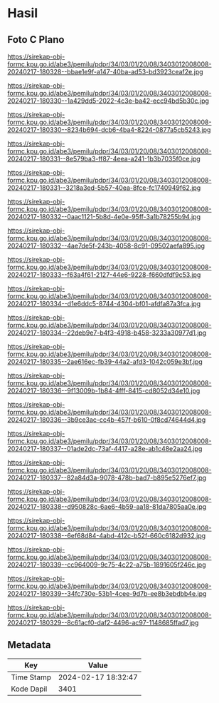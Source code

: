 # Hasil

## Foto C Plano

https://sirekap-obj-formc.kpu.go.id/abe3/pemilu/pdpr/34/03/01/20/08/3403012008008-20240217-180328--bbae1e9f-a147-40ba-ad53-bd3923ceaf2e.jpg

https://sirekap-obj-formc.kpu.go.id/abe3/pemilu/pdpr/34/03/01/20/08/3403012008008-20240217-180330--1a429dd5-2022-4c3e-ba42-ecc94bd5b30c.jpg

https://sirekap-obj-formc.kpu.go.id/abe3/pemilu/pdpr/34/03/01/20/08/3403012008008-20240217-180330--8234b694-dcb6-4ba4-8224-0877a5cb5243.jpg

https://sirekap-obj-formc.kpu.go.id/abe3/pemilu/pdpr/34/03/01/20/08/3403012008008-20240217-180331--8e579ba3-ff87-4eea-a241-1b3b7035f0ce.jpg

https://sirekap-obj-formc.kpu.go.id/abe3/pemilu/pdpr/34/03/01/20/08/3403012008008-20240217-180331--3218a3ed-5b57-40ea-8fce-fc1740949f62.jpg

https://sirekap-obj-formc.kpu.go.id/abe3/pemilu/pdpr/34/03/01/20/08/3403012008008-20240217-180332--0aac1121-5b8d-4e0e-95ff-3a1b78255b94.jpg

https://sirekap-obj-formc.kpu.go.id/abe3/pemilu/pdpr/34/03/01/20/08/3403012008008-20240217-180332--4ae7de5f-243b-4058-8c91-09502aefa895.jpg

https://sirekap-obj-formc.kpu.go.id/abe3/pemilu/pdpr/34/03/01/20/08/3403012008008-20240217-180333--f63a4f61-2127-44e6-9228-f660dfdf9c53.jpg

https://sirekap-obj-formc.kpu.go.id/abe3/pemilu/pdpr/34/03/01/20/08/3403012008008-20240217-180334--d1e6ddc5-8744-4304-bf01-afdfa87a3fca.jpg

https://sirekap-obj-formc.kpu.go.id/abe3/pemilu/pdpr/34/03/01/20/08/3403012008008-20240217-180334--22deb9e7-b4f3-4918-b458-3233a30977d1.jpg

https://sirekap-obj-formc.kpu.go.id/abe3/pemilu/pdpr/34/03/01/20/08/3403012008008-20240217-180335--2ae616ec-fb39-44a2-afd3-1042c059e3bf.jpg

https://sirekap-obj-formc.kpu.go.id/abe3/pemilu/pdpr/34/03/01/20/08/3403012008008-20240217-180336--9f13009b-1b84-4fff-8415-cd8052d34e10.jpg

https://sirekap-obj-formc.kpu.go.id/abe3/pemilu/pdpr/34/03/01/20/08/3403012008008-20240217-180336--3b9ce3ac-cc4b-457f-b610-0f8cd74644d4.jpg

https://sirekap-obj-formc.kpu.go.id/abe3/pemilu/pdpr/34/03/01/20/08/3403012008008-20240217-180337--01ade2dc-73af-4417-a28e-ab1c48e2aa24.jpg

https://sirekap-obj-formc.kpu.go.id/abe3/pemilu/pdpr/34/03/01/20/08/3403012008008-20240217-180337--82a84d3a-9078-478b-bad7-b895e5276ef7.jpg

https://sirekap-obj-formc.kpu.go.id/abe3/pemilu/pdpr/34/03/01/20/08/3403012008008-20240217-180338--d950828c-6ae6-4b59-aa18-81da7805aa0e.jpg

https://sirekap-obj-formc.kpu.go.id/abe3/pemilu/pdpr/34/03/01/20/08/3403012008008-20240217-180338--6ef68d84-4abd-412c-b52f-660c6182d932.jpg

https://sirekap-obj-formc.kpu.go.id/abe3/pemilu/pdpr/34/03/01/20/08/3403012008008-20240217-180339--cc964009-9c75-4c22-a75b-1891605f246c.jpg

https://sirekap-obj-formc.kpu.go.id/abe3/pemilu/pdpr/34/03/01/20/08/3403012008008-20240217-180339--34fc730e-53b1-4cee-9d7b-ee8b3ebdbb4e.jpg

https://sirekap-obj-formc.kpu.go.id/abe3/pemilu/pdpr/34/03/01/20/08/3403012008008-20240217-180329--8c61acf0-daf2-4496-ac97-1148685ffad7.jpg


## Metadata

| Key        | Value               |
| ---------- | ------------------- |
| Time Stamp | 2024-02-17 18:32:47 |
| Kode Dapil | 3401                |



